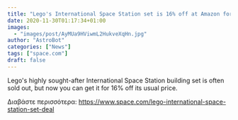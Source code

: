 ```yaml
---
title: "Lego's International Space Station set is 16% off at Amazon for Cyber Monday"
date: 2020-11-30T01:17:34+01:00
images:
  - "images/post/AyMUa9HViwmL2HukveXqHn.jpg"
author: "AstroBot"
categories: ["News"]
tags: ["space.com"]
draft: false
---
```


Lego's highly sought-after International Space Station building set is often sold out, but now you can get it for 16% off its usual price. 

Διαβάστε περισσότερα: https://www.space.com/lego-international-space-station-set-deal

